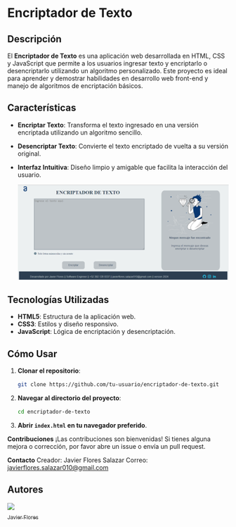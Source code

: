 # Encriptador de Texto

## Descripción

El **Encriptador de Texto** es una aplicación web desarrollada en HTML, CSS y JavaScript que permite a los usuarios ingresar texto y encriptarlo o desencriptarlo utilizando un algoritmo personalizado. Este proyecto es ideal para aprender y demostrar habilidades en desarrollo web front-end y manejo de algoritmos de encriptación básicos.

## Características

- **Encriptar Texto**: Transforma el texto ingresado en una versión encriptada utilizando un algoritmo sencillo.
- **Desencriptar Texto**: Convierte el texto encriptado de vuelta a su versión original.
- **Interfaz Intuitiva**: Diseño limpio y amigable que facilita la interacción del usuario.

  ![Encriptador de Texto](./images/screenshot.png)

## Tecnologías Utilizadas

- **HTML5**: Estructura de la aplicación web.
- **CSS3**: Estilos y diseño responsivo.
- **JavaScript**: Lógica de encriptación y desencriptación.

## Cómo Usar

1. **Clonar el repositorio**:
    ```bash
    git clone https://github.com/tu-usuario/encriptador-de-texto.git
    ```

2. **Navegar al directorio del proyecto**:
    ```bash
    cd encriptador-de-texto
    ```

3. **Abrir `index.html` en tu navegador preferido**.

**Contribuciones**
¡Las contribuciones son bienvenidas! Si tienes alguna mejora o corrección, por favor abre un issue o envía un pull request.

**Contacto**
Creador: Javier Flores Salazar
Correo: javierflores.salazar010@gmail.com

## Autores

[<img src="https://avatars.githubusercontent.com/u/148264015?v=4" width=115><br><sub>Javier Flores</sub>](https://github.com/JavierFloresSalazar)

